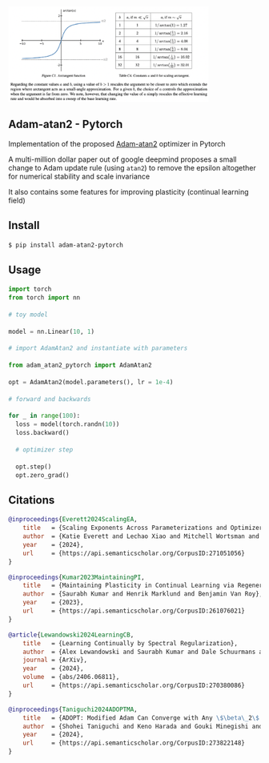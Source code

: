 <img src="./adam-atan2.png" width="400px"></img>

## Adam-atan2 - Pytorch

Implementation of the proposed <a href="https://arxiv.org/abs/2407.05872">Adam-atan2</a> optimizer in Pytorch

A multi-million dollar paper out of google deepmind proposes a small change to Adam update rule (using `atan2`) to remove the epsilon altogether for numerical stability and scale invariance

It also contains some features for improving plasticity (continual learning field)

## Install

```bash
$ pip install adam-atan2-pytorch
```

## Usage

```python
import torch
from torch import nn

# toy model

model = nn.Linear(10, 1)

# import AdamAtan2 and instantiate with parameters

from adam_atan2_pytorch import AdamAtan2

opt = AdamAtan2(model.parameters(), lr = 1e-4)

# forward and backwards

for _ in range(100):
  loss = model(torch.randn(10))
  loss.backward()

  # optimizer step

  opt.step()
  opt.zero_grad()
```

## Citations

```bibtex
@inproceedings{Everett2024ScalingEA,
    title   = {Scaling Exponents Across Parameterizations and Optimizers},
    author  = {Katie Everett and Lechao Xiao and Mitchell Wortsman and Alex Alemi and Roman Novak and Peter J. Liu and Izzeddin Gur and Jascha Narain Sohl-Dickstein and Leslie Pack Kaelbling and Jaehoon Lee and Jeffrey Pennington},
    year    = {2024},
    url     = {https://api.semanticscholar.org/CorpusID:271051056}
}
```

```bibtex
@inproceedings{Kumar2023MaintainingPI,
    title   = {Maintaining Plasticity in Continual Learning via Regenerative Regularization},
    author  = {Saurabh Kumar and Henrik Marklund and Benjamin Van Roy},
    year    = {2023},
    url     = {https://api.semanticscholar.org/CorpusID:261076021}
}
```

```bibtex
@article{Lewandowski2024LearningCB,
    title   = {Learning Continually by Spectral Regularization},
    author  = {Alex Lewandowski and Saurabh Kumar and Dale Schuurmans and Andr'as Gyorgy and Marlos C. Machado},
    journal = {ArXiv},
    year    = {2024},
    volume  = {abs/2406.06811},
    url     = {https://api.semanticscholar.org/CorpusID:270380086}
}
```

```bibtex
@inproceedings{Taniguchi2024ADOPTMA,
    title   = {ADOPT: Modified Adam Can Converge with Any \$\beta\_2\$ with the Optimal Rate},
    author  = {Shohei Taniguchi and Keno Harada and Gouki Minegishi and Yuta Oshima and Seong Cheol Jeong and Go Nagahara and Tomoshi Iiyama and Masahiro Suzuki and Yusuke Iwasawa and Yutaka Matsuo},
    year    = {2024},
    url     = {https://api.semanticscholar.org/CorpusID:273822148}
}
```
